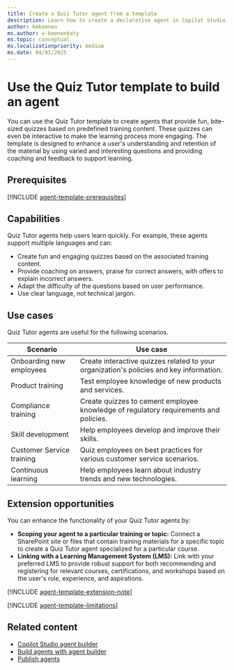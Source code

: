 ```yaml
---
title: Create a Quiz Tutor agent from a template
description: Learn how to create a declarative agent in Copilot Studio agent builder by using the Quiz Tutor template.
author: kmkoenen
ms.author: v-koenenkaty
ms.topic: conceptual
ms.localizationpriority: medium
ms.date: 04/01/2025
---
```


# Use the Quiz Tutor template to build an agent

You can use the Quiz Tutor template to create agents that provide fun, bite-sized quizzes based on predefined training content. These quizzes can even be interactive to make the learning process more engaging. The template is designed to enhance a user's understanding and retention of the material by using varied and interesting questions and providing coaching and feedback to support learning.

## Prerequisites

[!INCLUDE [agent-template-prerequisites](includes/agent-template-prerequisites.md)]

## Capabilities

Quiz Tutor agents help users learn quickly. For example, these agents support multiple languages and can:

- Create fun and engaging quizzes based on the associated training content.
- Provide coaching on answers, praise for correct answers, with offers to explain incorrect answers.
- Adapt the difficulty of the questions based on user performance.
- Use clear language, not technical jargon.

## Use cases

Quiz Tutor agents are useful for the following scenarios.

| **Scenario** | **Use case** |
| -----------  | -----------  |
| Onboarding new employees   | Create interactive quizzes related to your organization's policies and key information. |
| Product training   | Test employee knowledge of new products and services. |
| Compliance training | Create quizzes to cement employee knowledge of regulatory requirements and policies. |
| Skill development    | Help employees develop and improve their skills. |
| Customer Service training | Quiz employees on best practices for various customer service scenarios. |
| Continuous learning   | Help employees learn about industry trends and new technologies.  |

## Extension opportunities

You can enhance the functionality of your Quiz Tutor agents by:

- **Scoping your agent to a particular training or topic:** Connect a SharePoint site or files that contain training materials for a specific topic to create a Quiz Tutor agent specialized for a particular course.
- **Linking with a Learning Management System (LMS):** Link with your preferred LMS to provide robust support for both recommending and registering for relevant courses, certifications, and workshops based on the user's role, experience, and aspirations.

<!-- Note about IT involvement -->
[!INCLUDE [agent-template-extension-note](includes/agent-template-extension-note.md)]

<!-- Limitations -->
[!INCLUDE [agent-template-limitations](includes/agent-template-limitations.md)]

## Related content

- [Copilot Studio agent builder](copilot-studio-agent-builder.md)
- [Build agents with agent builder](copilot-studio-agent-builder-build.md)
- [Publish agents](copilot-studio-agent-builder-publish.md)